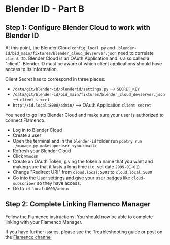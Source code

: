 # Blender ID - Part B


## Step 1: Configure Blender Cloud to work with Blender ID

At this point, the Blender Cloud `config_local.py` and `.blender-id/bid_main/fixtures/blender_cloud_devserver.json` need to correlate `client ID`.
Blender Cloud is an OAuth Application and is also called a "client". Blender ID must be aware of which client applications should have access to its information.     

Client Secret has to correspond in three places:    
- `/data/git/blender-id/blenderid/settings.py` --> `SECRET_KEY`    
- `/data/git/blender-id/bid_main/fixtures/blender_cloud_devserver.json` --> `client_secret`    
- `http://id.local:8000/admin/` --> OAuth Application `client secret`  

You need to go into Blender Cloud and make sure your user is authorized to connect Flamenco:
- Log in to Blender Cloud
- Create a user
- Open the terminal and in the `blender-id` folder run `poetry run ./manage.py makesuperuser <youremail>`
- Refresh your Blender Cloud
- Click `Whoosh`
- Create an OAuth Token, giving the token a name that you want and making sure that it lasts a long time (i.e. set date `2999-01-01`)
- Change "Redirect URI" from `cloud.local:5001` to `cloud.local:5000`
- Go into the User settings and give your user badges like `cloud-subscriber` so they have access.
- Go to `id.local:8000/admin`


## Step 2: Complete Linking Flamenco Manager

Follow the Flamenco instructions. You should now be able to complete linking with your Flamenco Manager.

If you have further issues, please see the Troubleshooting guide or post on the [Flamenco channel](https://blender.chat/channel/flamenco)

